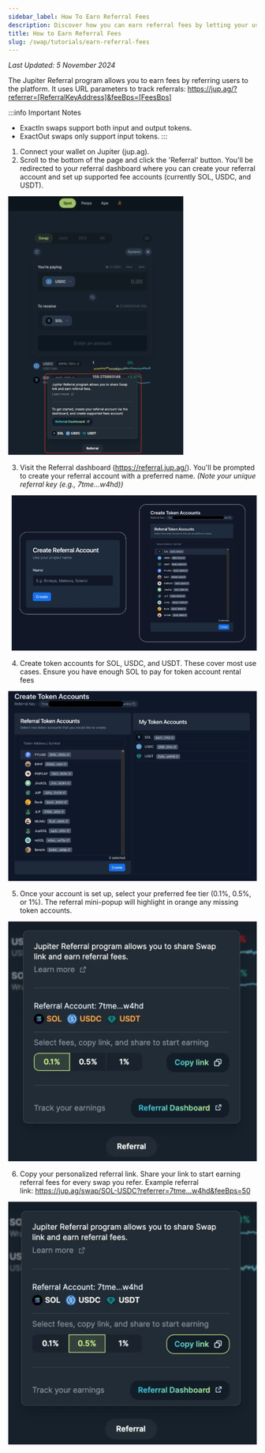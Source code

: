 ```yaml
---
sidebar_label: How To Earn Referral Fees
description: Discover how you can earn referral fees by letting your users swap via Jupiter on your platform.
title: How to Earn Referral Fees
slug: /swap/tutorials/earn-referral-fees
---
```



*Last Updated: 5 November 2024*

The Jupiter Referral program allows you to earn fees by referring users to the platform. It uses URL parameters to track referrals: https://jup.ag/?referrer=[ReferralKeyAddress]&feeBps=[FeesBps]

:::info Important Notes
- ExactIn swaps support both input and output tokens.
- ExactOut swaps only support input tokens.
:::

1. Connect your wallet on Jupiter (jup.ag). 
2. Scroll to the bottom of the page and click the 'Referral' button. You'll be redirected to your referral dashboard where you can create your referral account and set up supported fee accounts (currently SOL, USDC, and USDT).

![referral](../../1-swap/img/referral.png)

3. Visit the Referral dashboard (https://referral.jup.ag/). You'll be prompted to create your referral account with a preferred name. *(Note your unique referral key (e.g., 7tme...w4hd))*

![step-3-4](../../1-swap/img/step-3-4.png)

4. Create token accounts for SOL, USDC, and USDT. These cover most use cases. Ensure you have enough SOL to pay for token account rental fees

![step-4](../../1-swap/img/step-4.png)

5. Once your account is set up, select your preferred fee tier (0.1%, 0.5%, or 1%). The referral mini-popup will highlight in orange any missing token accounts.

![step-5](../../1-swap/img/step-5.png)

6. Copy your personalized referral link. Share your link to start earning referral fees for every swap you refer. Example referral link: https://jup.ag/swap/SOL-USDC?referrer=7tme...w4hd&feeBps=50

![step-6](../../1-swap/img/step-6.png)
